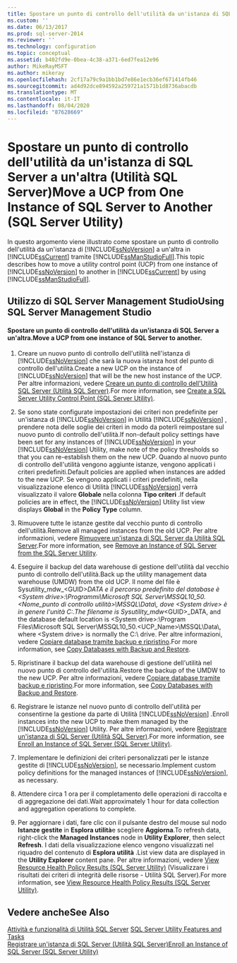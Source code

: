 ```yaml
---
title: Spostare un punto di controllo dell'utilità da un'istanza di SQL Server a un'altra (Utilità SQL Server) | Microsoft Docs
ms.custom: ''
ms.date: 06/13/2017
ms.prod: sql-server-2014
ms.reviewer: ''
ms.technology: configuration
ms.topic: conceptual
ms.assetid: b402fd9e-0bea-4c38-a371-6ed7fea12e96
author: MikeRayMSFT
ms.author: mikeray
ms.openlocfilehash: 2cf17a79c9a1bb1bd7e86e1ecb36ef671414fb46
ms.sourcegitcommit: ad4d92dce894592a259721a1571b1d8736abacdb
ms.translationtype: MT
ms.contentlocale: it-IT
ms.lasthandoff: 08/04/2020
ms.locfileid: "87628669"
---
```

# <a name="move-a-ucp-from-one-instance-of-sql-server-to-another-sql-server-utility"></a><span data-ttu-id="c790a-102">Spostare un punto di controllo dell'utilità da un'istanza di SQL Server a un'altra (Utilità SQL Server)</span><span class="sxs-lookup"><span data-stu-id="c790a-102">Move a UCP from One Instance of SQL Server to Another (SQL Server Utility)</span></span>
  <span data-ttu-id="c790a-103">In questo argomento viene illustrato come spostare un punto di controllo dell'utilità da un'istanza di [!INCLUDE[ssNoVersion](../../includes/ssnoversion-md.md)] a un'altra in [!INCLUDE[ssCurrent](../../includes/sscurrent-md.md)] tramite [!INCLUDE[ssManStudioFull](../../includes/ssmanstudiofull-md.md)].</span><span class="sxs-lookup"><span data-stu-id="c790a-103">This topic describes how to move a utility control point (UCP) from one instance of [!INCLUDE[ssNoVersion](../../includes/ssnoversion-md.md)] to another in [!INCLUDE[ssCurrent](../../includes/sscurrent-md.md)] by using [!INCLUDE[ssManStudioFull](../../includes/ssmanstudiofull-md.md)].</span></span>  
  
##  <a name="using-sql-server-management-studio"></a><a name="SSMSProcedure"></a> <span data-ttu-id="c790a-104">Utilizzo di SQL Server Management Studio</span><span class="sxs-lookup"><span data-stu-id="c790a-104">Using SQL Server Management Studio</span></span>  
  
#### <a name="move-a-ucp-from-one-instance-of-sql-server-to-another"></a><span data-ttu-id="c790a-105">Spostare un punto di controllo dell'utilità da un'istanza di SQL Server a un'altra.</span><span class="sxs-lookup"><span data-stu-id="c790a-105">Move a UCP from one instance of SQL Server to another.</span></span>  
  
1.  <span data-ttu-id="c790a-106">Creare un nuovo punto di controllo dell'utilità nell'istanza di [!INCLUDE[ssNoVersion](../../includes/ssnoversion-md.md)] che sarà la nuova istanza host del punto di controllo dell'utilità.</span><span class="sxs-lookup"><span data-stu-id="c790a-106">Create a new UCP on the instance of [!INCLUDE[ssNoVersion](../../includes/ssnoversion-md.md)] that will be the new host instance of the UCP.</span></span> <span data-ttu-id="c790a-107">Per altre informazioni, vedere [Creare un punto di controllo dell'Utilità SQL Server &#40;Utilità SQL Server&#41;](create-a-sql-server-utility-control-point-sql-server-utility.md).</span><span class="sxs-lookup"><span data-stu-id="c790a-107">For more information, see [Create a SQL Server Utility Control Point &#40;SQL Server Utility&#41;](create-a-sql-server-utility-control-point-sql-server-utility.md).</span></span>  
  
2.  <span data-ttu-id="c790a-108">Se sono state configurate impostazioni dei criteri non predefinite per un'istanza di [!INCLUDE[ssNoVersion](../../includes/ssnoversion-md.md)] in Utilità [!INCLUDE[ssNoVersion](../../includes/ssnoversion-md.md)] , prendere nota delle soglie dei criteri in modo da poterli reimpostare sul nuovo punto di controllo dell'utilità.</span><span class="sxs-lookup"><span data-stu-id="c790a-108">If non-default policy settings have been set for any instances of [!INCLUDE[ssNoVersion](../../includes/ssnoversion-md.md)] in your [!INCLUDE[ssNoVersion](../../includes/ssnoversion-md.md)] Utility, make note of the policy thresholds so that you can re-establish them on the new UCP.</span></span> <span data-ttu-id="c790a-109">Quando al nuovo punto di controllo dell'utilità vengono aggiunte istanze, vengono applicati i criteri predefiniti.</span><span class="sxs-lookup"><span data-stu-id="c790a-109">Default policies are applied when instances are added to the new UCP.</span></span> <span data-ttu-id="c790a-110">Se vengono applicati i criteri predefiniti, nella visualizzazione elenco di Utilità [!INCLUDE[ssNoVersion](../../includes/ssnoversion-md.md)] verrà visualizzato il valore **Globale** nella colonna **Tipo criteri** .</span><span class="sxs-lookup"><span data-stu-id="c790a-110">If default policies are in effect, the [!INCLUDE[ssNoVersion](../../includes/ssnoversion-md.md)] Utility list view displays **Global** in the **Policy Type** column.</span></span>  
  
3.  <span data-ttu-id="c790a-111">Rimuovere tutte le istanze gestite dal vecchio punto di controllo dell'utilità.</span><span class="sxs-lookup"><span data-stu-id="c790a-111">Remove all managed instances from the old UCP.</span></span> <span data-ttu-id="c790a-112">Per altre informazioni, vedere [Rimuovere un'istanza di SQL Server da Utilità SQL Server](remove-an-instance-of-sql-server-from-the-sql-server-utility.md).</span><span class="sxs-lookup"><span data-stu-id="c790a-112">For more information, see [Remove an Instance of SQL Server from the SQL Server Utility](remove-an-instance-of-sql-server-from-the-sql-server-utility.md).</span></span>  
  
4.  <span data-ttu-id="c790a-113">Eseguire il backup del data warehouse di gestione dell'utilità dal vecchio punto di controllo dell'utilità.</span><span class="sxs-lookup"><span data-stu-id="c790a-113">Back up the utility management data warehouse (UMDW) from the old UCP.</span></span> <span data-ttu-id="c790a-114">Il nome del file è Sysutility_mdw_\<GUID>_DATA e il percorso predefinito del database è \<System drive>:\Programmi\Microsoft SQL Server\MSSQL10_50.<Nome_punto di controllo utilità>\MSSQL\Data\\, dove \<System drive> è in genere l'unità C:\.</span><span class="sxs-lookup"><span data-stu-id="c790a-114">The filename is Sysutility_mdw_\<GUID>_DATA, and the database default location is \<System drive>:\Program Files\Microsoft SQL Server\MSSQL10_50.<UCP_Name>\MSSQL\Data\\, where \<System drive> is normally the C:\ drive.</span></span> <span data-ttu-id="c790a-115">Per altre informazioni, vedere [Copiare database tramite backup e ripristino](../databases/copy-databases-with-backup-and-restore.md).</span><span class="sxs-lookup"><span data-stu-id="c790a-115">For more information, see [Copy Databases with Backup and Restore](../databases/copy-databases-with-backup-and-restore.md).</span></span>  
  
5.  <span data-ttu-id="c790a-116">Ripristinare il backup del data warehouse di gestione dell'utilità nel nuovo punto di controllo dell'utilità.</span><span class="sxs-lookup"><span data-stu-id="c790a-116">Restore the backup of the UMDW to the new UCP.</span></span> <span data-ttu-id="c790a-117">Per altre informazioni, vedere [Copiare database tramite backup e ripristino](../databases/copy-databases-with-backup-and-restore.md).</span><span class="sxs-lookup"><span data-stu-id="c790a-117">For more information, see [Copy Databases with Backup and Restore](../databases/copy-databases-with-backup-and-restore.md).</span></span>  
  
6.  <span data-ttu-id="c790a-118">Registrare le istanze nel nuovo punto di controllo dell'utilità per consentirne la gestione da parte di Utilità [!INCLUDE[ssNoVersion](../../includes/ssnoversion-md.md)] .</span><span class="sxs-lookup"><span data-stu-id="c790a-118">Enroll instances into the new UCP to make them managed by the [!INCLUDE[ssNoVersion](../../includes/ssnoversion-md.md)] Utility.</span></span> <span data-ttu-id="c790a-119">Per altre informazioni, vedere [Registrare un'istanza di SQL Server &#40;Utilità SQL Server&#41;](enroll-an-instance-of-sql-server-sql-server-utility.md).</span><span class="sxs-lookup"><span data-stu-id="c790a-119">For more information, see [Enroll an Instance of SQL Server &#40;SQL Server Utility&#41;](enroll-an-instance-of-sql-server-sql-server-utility.md).</span></span>  
  
7.  <span data-ttu-id="c790a-120">Implementare le definizioni dei criteri personalizzati per le istanze gestite di [!INCLUDE[ssNoVersion](../../includes/ssnoversion-md.md)], se necessario.</span><span class="sxs-lookup"><span data-stu-id="c790a-120">Implement custom policy definitions for the managed instances of [!INCLUDE[ssNoVersion](../../includes/ssnoversion-md.md)], as necessary.</span></span>  
  
8.  <span data-ttu-id="c790a-121">Attendere circa 1 ora per il completamento delle operazioni di raccolta e di aggregazione dei dati.</span><span class="sxs-lookup"><span data-stu-id="c790a-121">Wait approximately 1 hour for data collection and aggregation operations to complete.</span></span>  
  
9. <span data-ttu-id="c790a-122">Per aggiornare i dati, fare clic con il pulsante destro del mouse sul nodo **Istanze gestite** in **Esplora utilità**e scegliere **Aggiorna**.</span><span class="sxs-lookup"><span data-stu-id="c790a-122">To refresh data, right-click the **Managed Instances** node in **Utility Explorer**, then select **Refresh**.</span></span> <span data-ttu-id="c790a-123">I dati della visualizzazione elenco vengono visualizzati nel riquadro del contenuto di **Esplora utilità** .</span><span class="sxs-lookup"><span data-stu-id="c790a-123">List view data are displayed in the **Utility Explorer** content pane.</span></span> <span data-ttu-id="c790a-124">Per altre informazioni, vedere [View Resource Health Policy Results &#40;SQL Server Utility&#41;](view-resource-health-policy-results-sql-server-utility.md) (Visualizzare i risultati dei criteri di integrità delle risorse - Utilità SQL Server).</span><span class="sxs-lookup"><span data-stu-id="c790a-124">For more information, see [View Resource Health Policy Results &#40;SQL Server Utility&#41;](view-resource-health-policy-results-sql-server-utility.md).</span></span>  
  
## <a name="see-also"></a><span data-ttu-id="c790a-125">Vedere anche</span><span class="sxs-lookup"><span data-stu-id="c790a-125">See Also</span></span>  
 <span data-ttu-id="c790a-126">[Attività e funzionalità di Utilità SQL Server](sql-server-utility-features-and-tasks.md) </span><span class="sxs-lookup"><span data-stu-id="c790a-126">[SQL Server Utility Features and Tasks](sql-server-utility-features-and-tasks.md) </span></span>  
 [<span data-ttu-id="c790a-127">Registrare un'istanza di SQL Server &#40;Utilità SQL Server&#41;</span><span class="sxs-lookup"><span data-stu-id="c790a-127">Enroll an Instance of SQL Server &#40;SQL Server Utility&#41;</span></span>](enroll-an-instance-of-sql-server-sql-server-utility.md)  
  
  
